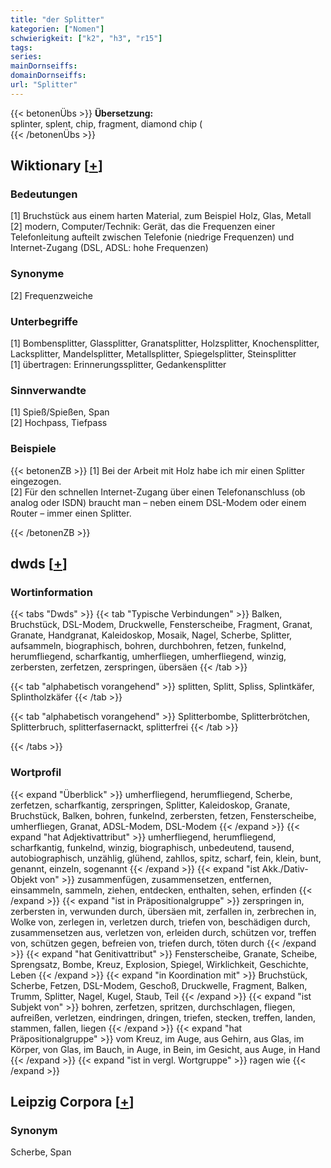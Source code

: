 ```yaml
---
title: "der Splitter"
kategorien: ["Nomen"]
schwierigkeit: ["k2", "h3", "r15"]
tags:
series:
mainDornseiffs:
domainDornseiffs:
url: "Splitter"
---
```


{{< betonenÜbs >}}
**Übersetzung:**  
splinter, splent, chip, fragment, diamond chip (  
{{< /betonenÜbs >}}

## Wiktionary [[+](https://de.wiktionary.org/wiki/Splitter)]

### Bedeutungen
[1] Bruchstück aus einem harten Material, zum Beispiel Holz, Glas, Metall  
[2] modern, Computer/Technik: Gerät, das die Frequenzen einer Telefonleitung aufteilt zwischen Telefonie (niedrige Frequenzen) und Internet-Zugang (DSL, ADSL: hohe Frequenzen)  

### Synonyme
[2] Frequenzweiche  

### Unterbegriffe
[1] Bombensplitter, Glassplitter, Granatsplitter, Holzsplitter, Knochensplitter, Lacksplitter, Mandelsplitter, Metallsplitter, Spiegelsplitter, Steinsplitter  
[1] übertragen: Erinnerungssplitter, Gedankensplitter  

### Sinnverwandte
[1] Spieß/Spießen, Span  
[2] Hochpass, Tiefpass  

### Beispiele
{{< betonenZB >}}
[1] Bei der Arbeit mit Holz habe ich mir einen Splitter eingezogen.  
[2] Für den schnellen Internet-Zugang über einen Telefonanschluss (ob analog oder ISDN) braucht man – neben einem DSL-Modem oder einem Router – immer einen Splitter.  

{{< /betonenZB >}}


## dwds [[+](https://www.dwds.de/wb/Splitter)]

### Wortinformation
{{< tabs "Dwds" >}}
{{< tab "Typische Verbindungen" >}}
Balken, Bruchstück, DSL-Modem, Druckwelle, Fensterscheibe, Fragment, Granat, Granate, Handgranat, Kaleidoskop, Mosaik, Nagel, Scherbe, Splitter, aufsammeln, biographisch, bohren, durchbohren, fetzen, funkelnd, herumfliegend, scharfkantig, umherfliegen, umherfliegend, winzig, zerbersten, zerfetzen, zerspringen, übersäen
{{< /tab >}}

{{< tab "alphabetisch vorangehend" >}}
splitten, Splitt, Spliss, Splintkäfer, Splintholzkäfer
{{< /tab >}}

{{< tab "alphabetisch vorangehend" >}}
Splitterbombe, Splitterbrötchen, Splitterbruch, splitterfasernackt, splitterfrei
{{< /tab >}}

{{< /tabs >}}

### Wortprofil
{{< expand "Überblick" >}} umherfliegend, herumfliegend, Scherbe, zerfetzen, scharfkantig, zerspringen, Splitter, Kaleidoskop, Granate, Bruchstück, Balken, bohren, funkelnd, zerbersten, fetzen, Fensterscheibe, umherfliegen, Granat, ADSL-Modem, DSL-Modem {{< /expand >}}
{{< expand "hat Adjektivattribut" >}} umherfliegend, herumfliegend, scharfkantig, funkelnd, winzig, biographisch, unbedeutend, tausend, autobiographisch, unzählig, glühend, zahllos, spitz, scharf, fein, klein, bunt, genannt, einzeln, sogenannt {{< /expand >}}
{{< expand "ist Akk./Dativ-Objekt von" >}} zusammenfügen, zusammensetzen, entfernen, einsammeln, sammeln, ziehen, entdecken, enthalten, sehen, erfinden {{< /expand >}}
{{< expand "ist in Präpositionalgruppe" >}} zerspringen in, zerbersten in, verwunden durch, übersäen mit, zerfallen in, zerbrechen in, Wolke von, zerlegen in, verletzen durch, triefen von, beschädigen durch, zusammensetzen aus, verletzen von, erleiden durch, schützen vor, treffen von, schützen gegen, befreien von, triefen durch, töten durch {{< /expand >}}
{{< expand "hat Genitivattribut" >}} Fensterscheibe, Granate, Scheibe, Sprengsatz, Bombe, Kreuz, Explosion, Spiegel, Wirklichkeit, Geschichte, Leben {{< /expand >}}
{{< expand "in Koordination mit" >}} Bruchstück, Scherbe, Fetzen, DSL-Modem, Geschoß, Druckwelle, Fragment, Balken, Trumm, Splitter, Nagel, Kugel, Staub, Teil {{< /expand >}}
{{< expand "ist Subjekt von" >}} bohren, zerfetzen, spritzen, durchschlagen, fliegen, aufreißen, verletzen, eindringen, dringen, triefen, stecken, treffen, landen, stammen, fallen, liegen {{< /expand >}}
{{< expand "hat Präpositionalgruppe" >}} vom Kreuz, im Auge, aus Gehirn, aus Glas, im Körper, von Glas, im Bauch, in Auge, in Bein, im Gesicht, aus Auge, in Hand {{< /expand >}}
{{< expand "ist in vergl. Wortgruppe" >}} ragen wie {{< /expand >}}

## Leipzig Corpora [[+](https://corpora.uni-leipzig.de/en/res?word=Splitter&corpusId=deu_newscrawl-public_2018)]


### Synonym
Scherbe, Span

